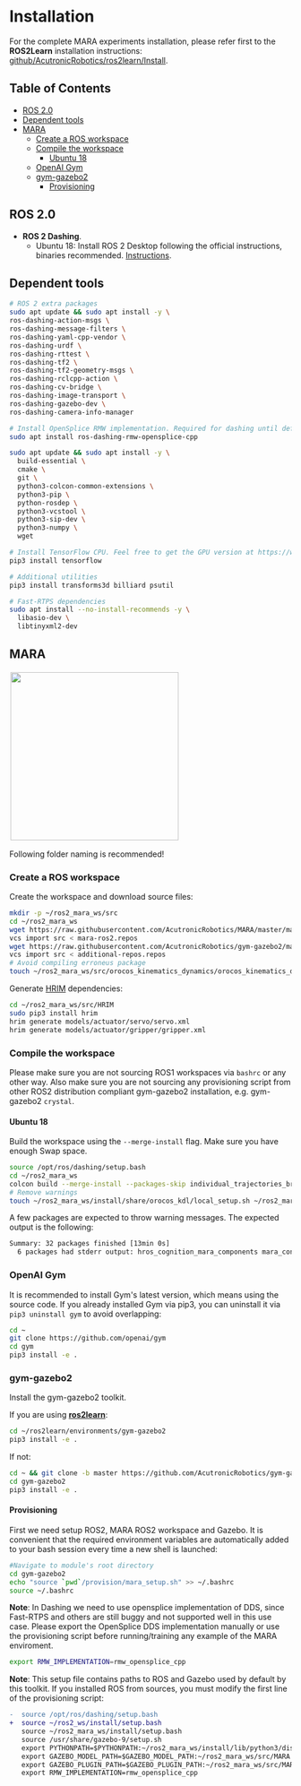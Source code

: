 # Installation
For the complete MARA experiments installation, please refer first to the **ROS2Learn** installation instructions:  [github/AcutronicRobotics/ros2learn/Install](https://github.com/AcutronicRobotics/ros2learn/blob/master/Install.md).

## Table of Contents
- [ROS 2.0](#ros-20)
- [Dependent tools](#dependent-tools)
- [MARA](#mara)
  - [Create a ROS workspace](#create-a-ros-workspace)
  - [Compile the workspace](#compile-the-workspace)
    - [Ubuntu 18](#ubuntu-18)
  - [OpenAI Gym](#openai-gym)
  - [gym-gazebo2](#gym-gazebo2)
    - [Provisioning](#provisioning)

## ROS 2.0

- **ROS 2 Dashing**.
   - Ubuntu 18: Install ROS 2 Desktop following the official instructions, binaries recommended. [Instructions](https://index.ros.org/doc/ros2/Installation/Linux-Install-Debians/).

## Dependent tools

```sh
# ROS 2 extra packages
sudo apt update && sudo apt install -y \
ros-dashing-action-msgs \
ros-dashing-message-filters \
ros-dashing-yaml-cpp-vendor \
ros-dashing-urdf \
ros-dashing-rttest \
ros-dashing-tf2 \
ros-dashing-tf2-geometry-msgs \
ros-dashing-rclcpp-action \
ros-dashing-cv-bridge \
ros-dashing-image-transport \
ros-dashing-gazebo-dev \
ros-dashing-camera-info-manager

# Install OpenSplice RMW implementation. Required for dashing until default FastRTPS is fixed.
sudo apt install ros-dashing-rmw-opensplice-cpp

sudo apt update && sudo apt install -y \
  build-essential \
  cmake \
  git \
  python3-colcon-common-extensions \
  python3-pip \
  python-rosdep \
  python3-vcstool \
  python3-sip-dev \
  python3-numpy \
  wget

# Install TensorFlow CPU. Feel free to get the GPU version at https://www.tensorflow.org/install/gpu.
pip3 install tensorflow

# Additional utilities
pip3 install transforms3d billiard psutil

# Fast-RTPS dependencies
sudo apt install --no-install-recommends -y \
  libasio-dev \
  libtinyxml2-dev
```
## MARA

<a href="http://www.acutronicrobotics.com"><img src="https://acutronicrobotics.com/products/mara/images/xMARA_evolution_end.jpg.pagespeed.ic.dVNwzZ6-4i.webp" float="left" hspace="2" vspace="2" width="300"></a>

Following folder naming is recommended!

### Create a ROS workspace

Create the workspace and download source files:

```sh
mkdir -p ~/ros2_mara_ws/src
cd ~/ros2_mara_ws
wget https://raw.githubusercontent.com/AcutronicRobotics/MARA/master/mara-ros2.repos
vcs import src < mara-ros2.repos
wget https://raw.githubusercontent.com/AcutronicRobotics/gym-gazebo2/master/provision/additional-repos.repos
vcs import src < additional-repos.repos
# Avoid compiling erroneus package
touch ~/ros2_mara_ws/src/orocos_kinematics_dynamics/orocos_kinematics_dynamics/COLCON_IGNORE
```

Generate [HRIM](https://github.com/AcutronicRobotics/HRIM/tree/Coliza) dependencies:

```sh
cd ~/ros2_mara_ws/src/HRIM
sudo pip3 install hrim
hrim generate models/actuator/servo/servo.xml
hrim generate models/actuator/gripper/gripper.xml
```
### Compile the workspace

Please make sure you are not sourcing ROS1 workspaces via `bashrc` or any other way. Also make sure you are not sourcing any provisioning script from other ROS2 distribution compliant gym-gazebo2 installation, e.g. gym-gazebo2 `crystal`.

#### Ubuntu 18

Build the workspace using the `--merge-install` flag. Make sure you have enough Swap space.

```sh
source /opt/ros/dashing/setup.bash
cd ~/ros2_mara_ws
colcon build --merge-install --packages-skip individual_trajectories_bridge
# Remove warnings
touch ~/ros2_mara_ws/install/share/orocos_kdl/local_setup.sh ~/ros2_mara_ws/install/share/orocos_kdl/local_setup.bash
```
A few packages are expected to throw warning messages. The expected output is the following:

```sh
Summary: 32 packages finished [13min 0s]
  6 packages had stderr output: hros_cognition_mara_components mara_contact_publisher mara_gazebo_plugins orocos_kdl python_orocos_kdl robotiq_gripper_gazebo_plugins
```

### OpenAI Gym

It is recommended to install Gym's latest version, which means using the source code. If you already installed Gym via pip3, you can uninstall it via `pip3 uninstall gym` to avoid overlapping:

```sh
cd ~
git clone https://github.com/openai/gym
cd gym
pip3 install -e .
```
### gym-gazebo2

Install the gym-gazebo2 toolkit.

If you are using [**ros2learn**](https://github.com/AcutronicRobotics/ros2learn/tree/master):
```sh
cd ~/ros2learn/environments/gym-gazebo2
pip3 install -e .
```

If not:
```sh
cd ~ && git clone -b master https://github.com/AcutronicRobotics/gym-gazebo2
cd gym-gazebo2
pip3 install -e .
```
#### Provisioning

First we need setup ROS2, MARA ROS2 workspace and Gazebo. It is convenient that the required environment variables are automatically added to your bash session every time a new shell is launched:

```sh
#Navigate to module's root directory
cd gym-gazebo2
echo "source `pwd`/provision/mara_setup.sh" >> ~/.bashrc
source ~/.bashrc
```
**Note**: In Dashing we need to use opensplice implementation of DDS, since Fast-RTPS and others are still buggy and not supported well in this use case. Please export the OpenSplice DDS implementation manually or use the provisioning script before running/training any example of the MARA enviroment.

```sh
export RMW_IMPLEMENTATION=rmw_opensplice_cpp
```

**Note**: This setup file contains paths to ROS and Gazebo used by default by this toolkit. If you installed ROS from sources, you must modify the first line of the provisioning script:

```diff
-  source /opt/ros/dashing/setup.bash
+  source ~/ros2_ws/install/setup.bash
   source ~/ros2_mara_ws/install/setup.bash
   source /usr/share/gazebo-9/setup.sh
   export PYTHONPATH=$PYTHONPATH:~/ros2_mara_ws/install/lib/python3/dist-packages
   export GAZEBO_MODEL_PATH=$GAZEBO_MODEL_PATH:~/ros2_mara_ws/src/MARA
   export GAZEBO_PLUGIN_PATH=$GAZEBO_PLUGIN_PATH:~/ros2_mara_ws/src/MARA/mara_gazebo_plugins/build/
   export RMW_IMPLEMENTATION=rmw_opensplice_cpp
```
